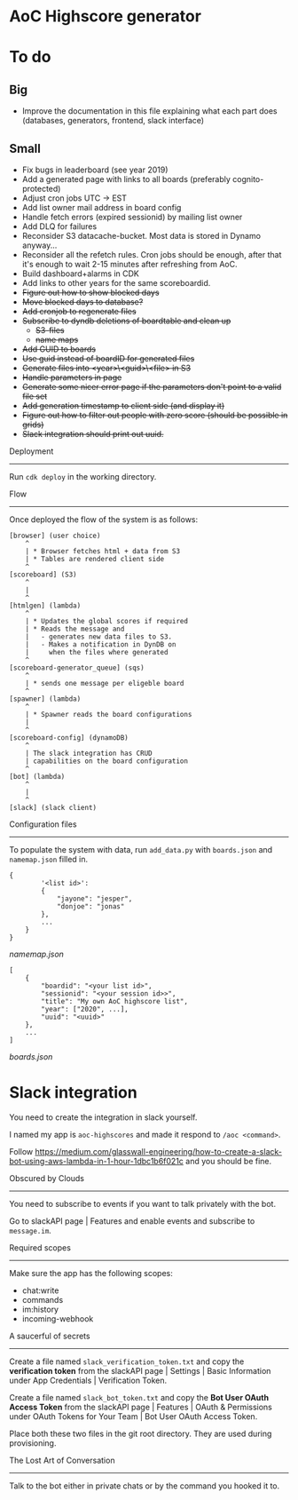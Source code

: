 AoC Highscore generator
===

To do
===
Big
--
* Improve the documentation in this file explaining what each part does (databases, generators, frontend, slack interface)

Small
--
* Fix bugs in leaderboard (see year 2019)
* Add a generated page with links to all boards (preferably cognito-protected)
* Adjust cron jobs UTC -> EST
* Add list owner mail address in board config
* Handle fetch errors (expired sessionid) by mailing list owner
* Add DLQ for failures
* Reconsider S3 datacache-bucket. Most data is stored in Dynamo anyway...
* Reconsider all the refetch rules. Cron jobs should be enough, after that
  it's enough to wait 2-15 minutes after refreshing from AoC.
* Build dashboard+alarms in CDK
* Add links to other years for the same scoreboardid.
* ~~Figure out how to show blocked days~~
* ~~Move blocked days to database?~~
* ~~Add cronjob to regenerate files~~
* ~~Subscribe to dyndb deletions of boardtable and clean up~~
  - ~~S3-files~~
  - ~~name maps~~
* ~~Add GUID to boards~~
* ~~Use guid instead of boardID for generated files~~
* ~~Generate files into \<year>\\\<guid>\\\<file> in S3~~
* ~~Handle parameters in page~~
* ~~Generate some nicer error page if the parameters don't point to a valid file set~~
* ~~Add generation timestamp to client side (and display it)~~
* ~~Figure out how to filter out people with zero score (should be possible in grids)~~
* ~~Slack integration should print out uuid.~~





Deployment
***
Run `cdk deploy` in the working directory.

Flow
***
Once deployed the flow of the system is as follows:


    [browser] (user choice)
        ^
        | * Browser fetches html + data from S3
        | * Tables are rendered client side
        ^
    [scoreboard] (S3)
        ^
        |
        ^
    [htmlgen] (lambda)
        ^
        | * Updates the global scores if required
        | * Reads the message and
        |   - generates new data files to S3.
        |   - Makes a notification in DynDB on
        |     when the files where generated
        ^
    [scoreboard-generator_queue] (sqs)
        ^
        | * sends one message per eligeble board
        ^
    [spawner] (lambda)
        ^
        | * Spawner reads the board configurations
        |
        ^
    [scoreboard-config] (dynamoDB)
        ^
        | The slack integration has CRUD
        | capabilities on the board configuration
        ^
    [bot] (lambda)
        ^
        |
        ^
    [slack] (slack client)



Configuration files
***

To populate the system with data, run `add_data.py` with `boards.json` and `namemap.json` filled in.

    {
            '<list id>':
            {
                "jayone": "jesper",
                "donjoe": "jonas"
            },
            ...
        }
    }
_namemap.json_

    [
        {
            "boardid": "<your list id>",
            "sessionid": "<your session id>>",
            "title": "My own AoC highscore list",
            "year": ["2020", ...],
            "uuid": "<uuid>"
        },
        ...
    ]
_boards.json_

Slack integration
===
You need to create the integration in slack yourself.

I named my app is `aoc-highscores` and made it respond to `/aoc <command>`.

Follow https://medium.com/glasswall-engineering/how-to-create-a-slack-bot-using-aws-lambda-in-1-hour-1dbc1b6f021c and you should be fine.


Obscured by Clouds
***
You need to subscribe to events if you want to talk privately with the bot.

Go to slackAPI page | Features and enable events and subscribe to `message.im`.

Required scopes
***
Make sure the app has the following scopes:
* chat:write
* commands
* im:history
* incoming-webhook

A saucerful of secrets
***
Create a file named `slack_verification_token.txt` and copy the **verification token**
from the slackAPI page | Settings | Basic Information under App Credentials | Verification Token.

Create a file named `slack_bot_token.txt` and copy the **Bot User OAuth Access Token** from the slackAPI page | Features | OAuth & Permissions under OAuth Tokens for Your Team | Bot User OAuth Access Token.

Place both these two files in the git root directory. They are used during provisioning.

The Lost Art of Conversation
***
Talk to the bot either in private chats or by the command you hooked it to.

